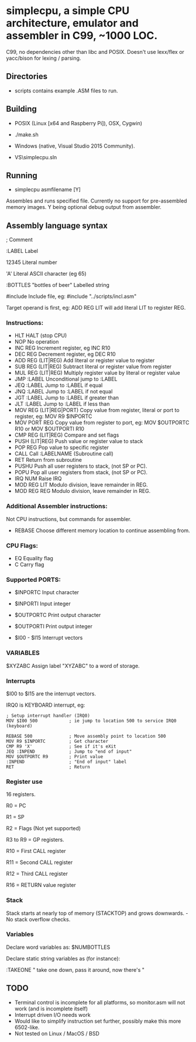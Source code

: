# simplecpu, a simple CPU architecture, emulator and assembler in C99, ~1000 LOC.

C99, no dependencies other than libc and POSIX. Doesn't use lexx/flex or yacc/bison for lexing / parsing.

## Directories
* scripts contains example .ASM files to run.

## Building
* POSIX (Linux [x64 and Raspberry Pi]), OSX, Cygwin)
* ./make.sh

* Windows (native, Visual Studio 2015 Community).
* VS\simplecpu.sln

## Running
* simplecpu asmfilename [Y]

Assembles and runs specified file. Currently no support for pre-assembled memory images.
Y being optional debug output from assembler.

## Assembly language syntax
;										Comment

:LABEL									Label

12345									Literal number

'A'										Literal ASCII character (eg 65)

:BOTTLES
"bottles of beer"						Labelled string

\#include								Include file, eg: #include "../scripts/incl.asm"

Target operand is first, eg:
    ADD REG LIT will add literal LIT to register REG.

### Instructions:

* HLT							HALT (stop CPU)
* NOP							No operation
* INC REG						Increment register, eg INC R10
* DEC REG						Decrement register, eg DEC R10
* ADD REG (LIT|REG)				Add literal or register value to register
* SUB REG (LIT|REG)             Subtract literal or register value from register
* MUL REG (LIT|REG)             Multiply register value by literal or register value
* JMP :LABEL                    Unconditional jump to :LABEL
* JEQ :LABEL					Jump to :LABEL if equal
* JNQ :LABEL					Jump to :LABEL if not equal
* JGT :LABEL					Jump to :LABEL if greater than
* JLT :LABEL					Jump to :LABEL if less than
* MOV REG (LIT|REG|PORT)        Copy value from register, literal or port to register, eg: MOV R9 $INPORTC
* MOV PORT REG					Copy value from register to port, eg: MOV $OUTPORTC R10 or MOV $OUTPORTI R10		
* CMP REG (LIT|REG)				Compare and set flags 
* PUSH (LIT|REG)				Push value or register value to stack
* POP REG						Pop value to specific register
* CALL							Call :LABELNAME (Subroutine call)
* RET							Return from subroutine
* PUSHU							Push all user registers to stack, (not SP or PC).
* POPU							Pop all user registers from stack, (not SP or PC).
* IRQ NUM						Raise IRQ
* MOD REG LIT					Modulo division, leave remainder in REG.
* MOD REG REG					Modulo division, leave remainder in REG.

### Additional Assembler instructions:
Not CPU instructions, but commands for assembler.
* REBASE						Choose different memory location to continue assembling from.

### CPU Flags:
* EQ							Equality flag
* C								Carry flag

### Supported PORTS:

* $INPORTC						Input character

* $INPORTI						Input integer

* $OUTPORTC						Print output character

* $OUTPORTI						Print output integer

* $I00 - $I15						Interrupt vectors

### VARIABLES
$XYZABC							Assign label "XYZABC" to a word of storage.

### Interrupts

$I00 to $I15 are the interrupt vectors.

IRQ0 is KEYBOARD interrupt, eg:

	; Setup interrupt handler (IRQ0)
	MOV $I00 500			; ie jump to location 500 to service IRQ0 (keyboard)

	REBASE 500				; Move assembly point to location 500
	MOV R9 $INPORTC			; Get character
	CMP R9 'X'				; See if it's eXit
	JEQ :INPEND				; Jump to "end of input"
	MOV $OUTPORTC R9		; Print value
	:INPEND					; "End of input" label
	RET						; Return

### Register use
16 registers.

R0 = PC

R1 = SP

R2 = Flags (Not yet supported)

R3 to R9 = GP registers.

R10 = First CALL register

R11 = Second CALL register

R12 = Third CALL register

R16 = RETURN value register

### Stack
Stack starts at nearly top of memory (STACKTOP) and grows downwards. - No stack overflow checks.

### Variables
Declare word variables as:
$NUMBOTTLES

Declare static string variables as (for instance):

:TAKEONE " take one down, pass it around, now there's "


## TODO
* Terminal control is incomplete for all platforms, so monitor.asm will not work (and is incomplete itself)
* Interrupt driven I/O needs work
* Would like to simplify instruction set further, possibly make this more 6502-like.
* Not tested on Linux / MacOS / BSD
